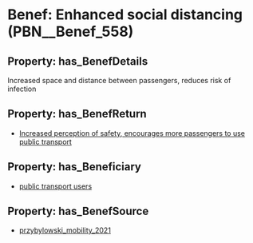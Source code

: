 # Benef: __Enhanced social distancing__ (PBN__Benef_558)

## Property: has_BenefDetails

Increased space and distance between passengers, reduces risk of infection

## Property: has_BenefReturn

* [Increased perception of safety, encourages more passengers to use public transport](../BenefReturn/PBN__BenefReturn_611)

## Property: has_Beneficiary

* [public transport users](../Stakeholder/PBN__Stakeholder_236)

## Property: has_BenefSource

* [przybylowski_mobility_2021](../Article/PBN__Article_113)

